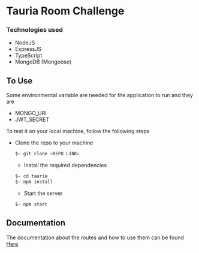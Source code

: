 # Tauria Room Challenge

### Technologies used

- NodeJS
- ExpressJS
- TypeScript
- MongoDB (Mongoose)

## To Use

Some environmental variable are needed for the application to run and they are

- MONGO_URI
- JWT_SECRET

To test it on your local machine, follow the following steps

- Clone the repo to your machine

  ```bash
  $~ git clone <REPO LINK>
  ```

  - Install the required dependencies

  ```bash
  $~ cd tauria
  $~ npm install
  ```

  - Start the server

  ```bash
  $~ npm start
  ```

## Documentation

The documentation about the routes and how to use them can be found [Here](https://documenter.getpostman.com/view/7996370/TVeiCAj8)
